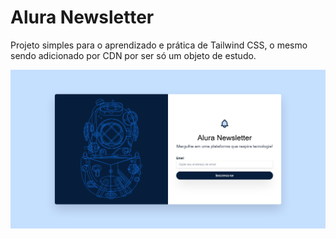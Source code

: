 # Alura Newsletter

Projeto simples para o aprendizado e prática de Tailwind CSS, o mesmo sendo adicionado por CDN por ser só um objeto de estudo.

![alt text](<Screenshot 2024-09-17 at 21-04-36 Alura Newsletter.png>)